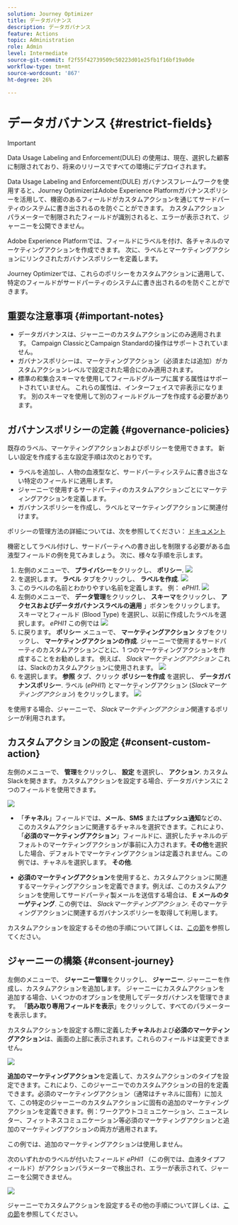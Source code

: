 ```yaml
---
solution: Journey Optimizer
title: データガバナンス
description: データガバナンス
feature: Actions
topic: Administration
role: Admin
level: Intermediate
source-git-commit: f2f55f42739509c50223d01e25fb1f16bf19a0de
workflow-type: tm+mt
source-wordcount: '867'
ht-degree: 26%

---
```


# データガバナンス {#restrict-fields}


>[!IMPORTANT]
>
>Data Usage Labeling and Enforcement(DULE) の使用は、現在、選択した顧客に制限されており、将来のリリースですべての環境にデプロイされます。

Data Usage Labeling and Enforcement(DULE) ガバナンスフレームワークを使用すると、Journey OptimizerはAdobe Experience Platformガバナンスポリシーを活用して、機密のあるフィールドがカスタムアクションを通じてサードパーティのシステムに書き出されるのを防ぐことができます。 カスタムアクションパラメーターで制限されたフィールドが識別されると、エラーが表示されて、ジャーニーを公開できません。

Adobe Experience Platformでは、フィールドにラベルを付け、各チャネルのマーケティングアクションを作成できます。 次に、ラベルとマーケティングアクションにリンクされたガバナンスポリシーを定義します。

Journey Optimizerでは、これらのポリシーをカスタムアクションに適用して、特定のフィールドがサードパーティのシステムに書き出されるのを防ぐことができます。

## 重要な注意事項 {#important-notes}

* データガバナンスは、ジャーニーのカスタムアクションにのみ適用されます。 Campaign ClassicとCampaign Standardの操作はサポートされていません。
* ガバナンスポリシーは、マーケティングアクション（必須または追加）がカスタムアクションレベルで設定された場合にのみ適用されます。
* 標準の和集合スキーマを使用してフィールドグループに属する属性はサポートされていません。 これらの属性は、インターフェイスで非表示になります。 別のスキーマを使用して別のフィールドグループを作成する必要があります。

## ガバナンスポリシーの定義 {#governance-policies}

既存のラベル、マーケティングアクションおよびポリシーを使用できます。 新しい設定を作成する主な設定手順は次のとおりです。

* ラベルを追加し、人物の血液型など、サードパーティシステムに書き出さない特定のフィールドに適用します。
* ジャーニーで使用するサードパーティのカスタムアクションごとにマーケティングアクションを定義します。
* ガバナンスポリシーを作成し、ラベルとマーケティングアクションに関連付けます。

ポリシーの管理方法の詳細については、次を参照してください： [ドキュメント](https://experienceleague.adobe.com/docs/experience-platform/data-governance/policies/user-guide.html?lang=ja#consent-policy)

機密としてラベル付けし、サードパーティへの書き出しを制限する必要がある血液型フィールドの例を見てみましょう。 次に、様々な手順を示します。

1. 左側のメニューで、 **プライバシー**&#x200B;をクリックし、 **ポリシー**.
   ![](assets/action-privacy0.png)
1. を選択します。 **ラベル** タブをクリックし、 **ラベルを作成**.
   ![](assets/action-privacy1.png)
1. このラベルの名前とわかりやすい名前を定義します。 例： _ePHI1_.
   ![](assets/action-privacy2.png)
1. 左側のメニューで、 **データ管理**&#x200B;をクリックし、 **スキーマ**&#x200B;をクリックし、 **アクセスおよびデータガバナンスラベルの適用** 」ボタンをクリックします。 スキーマとフィールド (Blood Type) を選択し、以前に作成したラベルを選択します。 _ePHI1_ この例では
   ![](assets/action-privacy3.png)
1. に戻ります。 **ポリシー** メニューで、 **マーケティングアクション** タブをクリックし、 **マーケティングアクションの作成**. ジャーニーで使用するサードパーティのカスタムアクションごとに、1 つのマーケティングアクションを作成することをお勧めします。 例えば、 _Slackマーケティングアクション_ これは、Slackのカスタムアクションに使用されます。
   ![](assets/action-privacy4.png)
1. を選択します。 **参照** タブ、クリック **ポリシーを作成** を選択し、 **データガバナンスポリシー**. ラベル (_ePHI1_) とマーケティングアクション (_Slackマーケティングアクション_) をクリックします。
   ![](assets/action-privacy5.png)

を使用する場合、ジャーニーで、 _Slackマーケティングアクション_&#x200B;関連するポリシーが利用されます。

## カスタムアクションの設定 {#consent-custom-action}

左側のメニューで、 **管理**&#x200B;をクリックし、 **設定** を選択し、 **アクション**. カスタムSlackを開きます。 カスタムアクションを設定する場合、データガバナンスに 2 つのフィールドを使用できます。

![](assets/action-privacy6.png)

* 「**チャネル**」フィールドでは、**メール**、**SMS** または&#x200B;**プッシュ通知**&#x200B;などの、このカスタムアクションに関連するチャネルを選択できます。これにより、「**必須のマーケティングアクション**」フィールドに、選択したチャネルのデフォルトのマーケティングアクションが事前に入力されます。**その他**&#x200B;を選択した場合、デフォルトでマーケティングアクションは定義されません。この例では、チャネルを選択します。 **その他**.

* **必須のマーケティングアクション**&#x200B;を使用すると、カスタムアクションに関連するマーケティングアクションを定義できます。例えば、このカスタムアクションを使用してサードパーティ製メールを送信する場合は、 **E メールのターゲティング**. この例では、 _Slackマーケティングアクション_. そのマーケティングアクションに関連するガバナンスポリシーを取得して利用します。

カスタムアクションを設定するその他の手順について詳しくは、[この節](../action/about-custom-action-configuration.md#consent-management)を参照してください。

## ジャーニーの構築 {#consent-journey}

左側のメニューで、 **ジャーニー管理**&#x200B;をクリックし、 **ジャーニー**. ジャーニーを作成し、カスタムアクションを追加します。  ジャーニーにカスタムアクションを追加する場合、いくつかのオプションを使用してデータガバナンスを管理できます。 「**読み取り専用フィールドを表示**」をクリックして、すべてのパラメーターを表示します。

カスタムアクションを設定する際に定義した&#x200B;**チャネル**&#x200B;および&#x200B;**必須のマーケティングアクション**&#x200B;は、画面の上部に表示されます。これらのフィールドは変更できません。

![](assets/action-privacy7.png)

**追加のマーケティングアクション**&#x200B;を定義して、カスタムアクションのタイプを設定できます。これにより、このジャーニーでのカスタムアクションの目的を定義できます。必須のマーケティングアクション（通常はチャネルに固有）に加えて、この特定のジャーニーのカスタムアクションに固有の追加のマーケティングアクションを定義できます。例：ワークアウトコミュニケーション、ニュースレター、フィットネスコミュニケーション等必須のマーケティングアクションと追加のマーケティングアクションの両方が適用されます。

この例では、追加のマーケティングアクションは使用しません。

次のいずれかのラベルが付いたフィールド _ePHI1_ （この例では、血液タイプフィールド）がアクションパラメーターで検出され、エラーが表示されて、ジャーニーを公開できません。

![](assets/action-privacy8.png)

ジャーニーでカスタムアクションを設定するその他の手順について詳しくは、[この節](../building-journeys/using-custom-actions.md)を参照してください。

